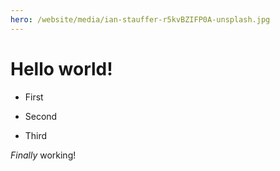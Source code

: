 ```yaml
---
hero: /website/media/ian-stauffer-r5kvBZIFP0A-unsplash.jpg
---
```

# Hello world!

*   First
    
*   Second
    
*   Third
    

_Finally_ working!
